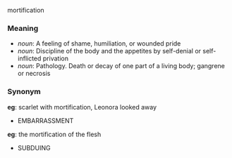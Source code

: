 mortification
### Meaning
+ _noun_: A feeling of shame, humiliation, or wounded pride
+ _noun_: Discipline of the body and the appetites by self-denial or self-inflicted privation
+ _noun_: Pathology. Death or decay of one part of a living body; gangrene or necrosis

### Synonym

__eg__: scarlet with mortification, Leonora looked away

+ EMBARRASSMENT

__eg__: the mortification of the flesh

+ SUBDUING


